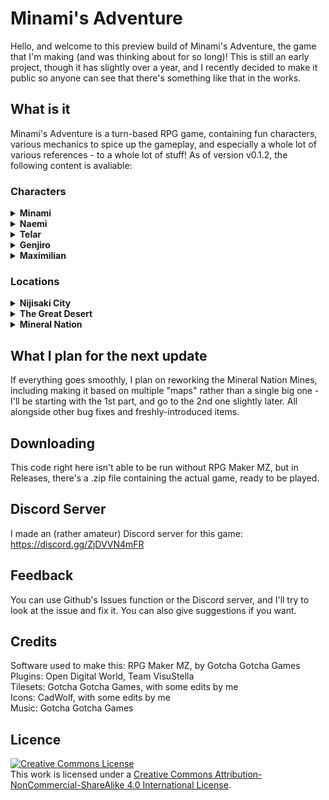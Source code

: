 # Minami's Adventure
Hello, and welcome to this preview build of Minami's Adventure, the game that I'm making (and was thinking about for so long)!
This is still an early project, though it has slightly over a year, and I recently decided to make it public so anyone can see that there's something like that in the works.
## What is it
Minami's Adventure is a turn-based RPG game, containing fun characters, various mechanics to spice up the gameplay, and especially a whole lot of various references - to a whole lot of stuff!
As of version v0.1.2, the following content is avaliable:
### Characters
<details><summary><b>Minami</b></summary>The main protagonist. She's a catgirl, and she's not silent at all!</details>
<details><summary><b>Naemi</b></summary>Minami's best friend's robotic 'sister', her main role is to assist... though she's good in combat as well.</details>
<details><summary><b>Telar</b></summary>Dead for a long time, thank to the power of (her own) Amber Necklace, Minami is able to (accidentally) resurrect her.</details>
<details><summary><b>Genjiro</b></summary>Minami's best friend, he's an inventor gifted with a whole lot of electrical powers.</details>
<details><summary><b>Maximilian</b></summary>The first (and currently only) ally, his punches hit hard, making tanky targets less of a challenge.</details>

### Locations
<details><summary><b>Nijisaki City</b></summary>The starter town, where you can rest buy some items and exchange your Rainbow Stars.</details>
<details><summary><b>The Great Desert</b></summary>There's a whole lot of bandits here, while Minami and Naemi want to go return the Amber Necklace where it belongs.</details>
<details><summary><b>Mineral Nation</b></summary><b>WARNING: Not reworked to the new leveling system yet, might experience some wonkiness or unbalanced fights</b> The real adventure starts here! Explore the underground mines, the labirynth of the Coal Forest, and the little puzzles of the Amber Mountains.</details>

## What I plan for the next update
If everything goes smoothly, I plan on reworking the Mineral Nation Mines, including making it based on multiple "maps" rather than a single big one - I'll be starting with the 1st part, and go to the 2nd one slightly later. All alongside other bug fixes and freshly-introduced items.
## Downloading
This code right here isn't able to be run without RPG Maker MZ, but in Releases, there's a .zip file containing the actual game, ready to be played.
## Discord Server
I made an (rather amateur) Discord server for this game: https://discord.gg/ZjDVVN4mFR
## Feedback
You can use Github's Issues function or the Discord server, and I'll try to look at the issue and fix it. You can also give suggestions if you want.
## Credits
Software used to make this: RPG Maker MZ, by Gotcha Gotcha Games<br>
Plugins: Open Digital World, Team VisuStella<br>
Tilesets: Gotcha Gotcha Games, with some edits by me<br>
Icons: CadWolf, with some edits by me<br>
Music: Gotcha Gotcha Games
## Licence
<a rel="license" href="http://creativecommons.org/licenses/by-nc-sa/4.0/"><img alt="Creative Commons License" style="border-width:0" src="https://i.creativecommons.org/l/by-nc-sa/4.0/88x31.png" /></a><br />This work is licensed under a <a rel="license" href="http://creativecommons.org/licenses/by-nc-sa/4.0/">Creative Commons Attribution-NonCommercial-ShareAlike 4.0 International License</a>.